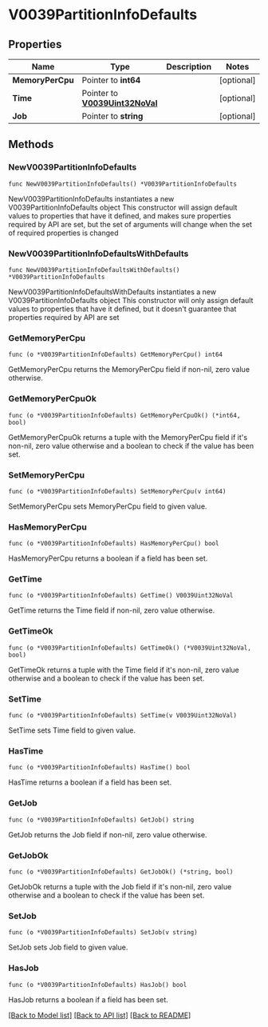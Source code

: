 # V0039PartitionInfoDefaults

## Properties

Name | Type | Description | Notes
------------ | ------------- | ------------- | -------------
**MemoryPerCpu** | Pointer to **int64** |  | [optional] 
**Time** | Pointer to [**V0039Uint32NoVal**](V0039Uint32NoVal.md) |  | [optional] 
**Job** | Pointer to **string** |  | [optional] 

## Methods

### NewV0039PartitionInfoDefaults

`func NewV0039PartitionInfoDefaults() *V0039PartitionInfoDefaults`

NewV0039PartitionInfoDefaults instantiates a new V0039PartitionInfoDefaults object
This constructor will assign default values to properties that have it defined,
and makes sure properties required by API are set, but the set of arguments
will change when the set of required properties is changed

### NewV0039PartitionInfoDefaultsWithDefaults

`func NewV0039PartitionInfoDefaultsWithDefaults() *V0039PartitionInfoDefaults`

NewV0039PartitionInfoDefaultsWithDefaults instantiates a new V0039PartitionInfoDefaults object
This constructor will only assign default values to properties that have it defined,
but it doesn't guarantee that properties required by API are set

### GetMemoryPerCpu

`func (o *V0039PartitionInfoDefaults) GetMemoryPerCpu() int64`

GetMemoryPerCpu returns the MemoryPerCpu field if non-nil, zero value otherwise.

### GetMemoryPerCpuOk

`func (o *V0039PartitionInfoDefaults) GetMemoryPerCpuOk() (*int64, bool)`

GetMemoryPerCpuOk returns a tuple with the MemoryPerCpu field if it's non-nil, zero value otherwise
and a boolean to check if the value has been set.

### SetMemoryPerCpu

`func (o *V0039PartitionInfoDefaults) SetMemoryPerCpu(v int64)`

SetMemoryPerCpu sets MemoryPerCpu field to given value.

### HasMemoryPerCpu

`func (o *V0039PartitionInfoDefaults) HasMemoryPerCpu() bool`

HasMemoryPerCpu returns a boolean if a field has been set.

### GetTime

`func (o *V0039PartitionInfoDefaults) GetTime() V0039Uint32NoVal`

GetTime returns the Time field if non-nil, zero value otherwise.

### GetTimeOk

`func (o *V0039PartitionInfoDefaults) GetTimeOk() (*V0039Uint32NoVal, bool)`

GetTimeOk returns a tuple with the Time field if it's non-nil, zero value otherwise
and a boolean to check if the value has been set.

### SetTime

`func (o *V0039PartitionInfoDefaults) SetTime(v V0039Uint32NoVal)`

SetTime sets Time field to given value.

### HasTime

`func (o *V0039PartitionInfoDefaults) HasTime() bool`

HasTime returns a boolean if a field has been set.

### GetJob

`func (o *V0039PartitionInfoDefaults) GetJob() string`

GetJob returns the Job field if non-nil, zero value otherwise.

### GetJobOk

`func (o *V0039PartitionInfoDefaults) GetJobOk() (*string, bool)`

GetJobOk returns a tuple with the Job field if it's non-nil, zero value otherwise
and a boolean to check if the value has been set.

### SetJob

`func (o *V0039PartitionInfoDefaults) SetJob(v string)`

SetJob sets Job field to given value.

### HasJob

`func (o *V0039PartitionInfoDefaults) HasJob() bool`

HasJob returns a boolean if a field has been set.


[[Back to Model list]](../README.md#documentation-for-models) [[Back to API list]](../README.md#documentation-for-api-endpoints) [[Back to README]](../README.md)



